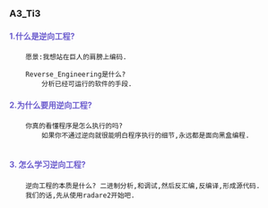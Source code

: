 ### A3_Ti3
#### <span style="color:SlateBlue ">1.什么是逆向工程?</span>

```
    愿景:我想站在巨人的肩膀上编码.

    Reverse_Engineering是什么? 
        分析已经可运行的软件的手段.

```

#### <span style="color:SlateBlue ">2.为什么要用逆向工程?</span>

```
    你真的看懂程序是怎么执行的吗?
        如果你不通过逆向就很能明白程序执行的细节,永远都是面向黑盒编程.
    
```


#### <span style="color:SlateBlue ">3. 怎么学习逆向工程?</span>

```
    逆向工程的本质是什么? 二进制分析,和调试,然后反汇编,反编译,形成源代码.
    我们的话,先从使用radare2开始吧.
```
